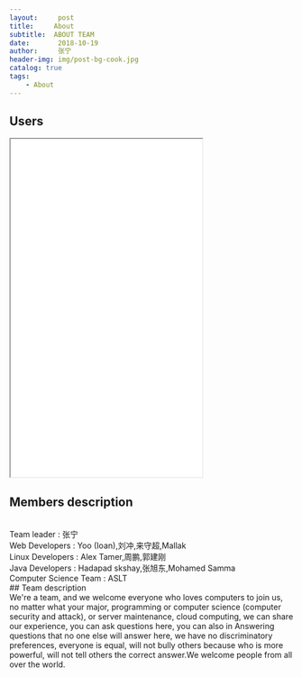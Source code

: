 ```yaml
---
layout:     post
title:     About
subtitle:  ABOUT TEAM
date:       2018-10-19
author:     张宁
header-img: img/post-bg-cook.jpg
catalog: true
tags:
    - About
---
```


## Users

 <iframe src="/aboutf/about.html" width="340dp" height="600dp">There all peoples for our team.</iframe>

## Members description
<br/>
Team leader : 张宁<br/>
Web Developers : Yoo (Ioan),刘冲,来守超,Mallak<br/>
Linux Developers : Alex Tamer,周鹏,郭建刚<br/>
Java Developers : Hadapad skshay,张旭东,Mohamed Samma<br/>
Computer Science Team : ASLT<br/>
## Team description
<br/>
We're a team, and we welcome everyone who loves computers to join us, no matter what your major, programming or computer science (computer security and attack), or server maintenance, cloud computing, we can share our experience, you can ask questions here, you can also in Answering questions that no one else will answer here, we have no discriminatory preferences, everyone is equal, will not bully others because who is more powerful, will not tell others the correct answer.We welcome people from all over the world.